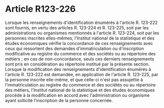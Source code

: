 # Article R123-226

Lorsque les renseignements d'identification énumérés à l'article R. 123-222 sont fournis, en vertu des articles R. 123-224 et R. 123-225, soit par les administrations ou organismes mentionnés à l'article R. 123-224, soit par les personnes inscrites elles-mêmes, l'Institut national de la statistique et des études économiques vérifie la concordance de ces renseignements avec ceux qui ressortent des demandes d'immatriculation ou d'inscription modificative au registre du commerce et des sociétés ou au répertoire des métiers ; en cas de non-concordance, seuls ces derniers renseignements sont pris en considération au répertoire institué par la présente section.   Lorsque la modification des renseignements d'identification énumérés à l'article R. 123-222 est demandée, en application de l'article R. 123-225, par la personne inscrite elle-même, et que celle-ci n'est pas assujettie à l'immatriculation au registre du commerce et des sociétés ou au répertoire des métiers, l'Institut national de la statistique et des études économiques procède à la modification en accord avec l'administration ou organisme ayant sollicité l'inscription de la personne concernée.
